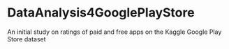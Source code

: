 # DataAnalysis4GooglePlayStore
An initial study on ratings of paid and free apps on the Kaggle Google Play Store dataset
